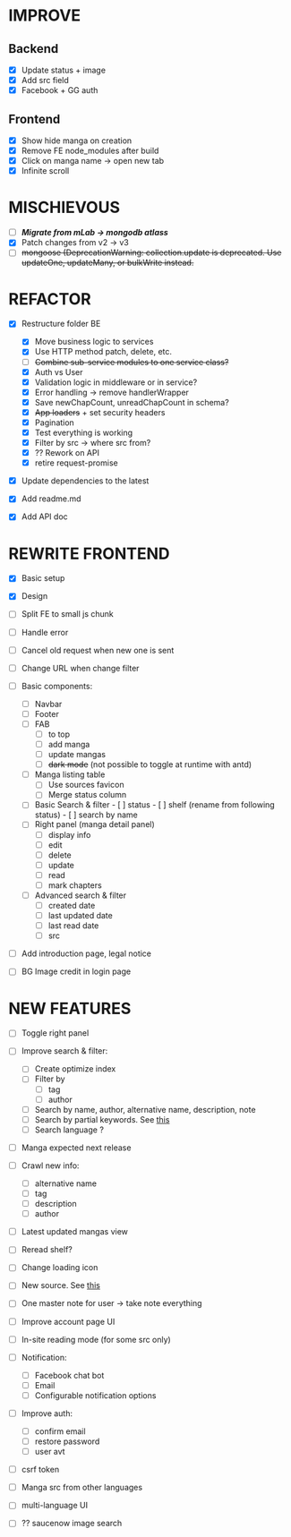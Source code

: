 # IMPROVE

## Backend
- [x] Update status + image
- [x] Add src field
- [x] Facebook + GG auth

## Frontend
- [x] Show hide manga on creation
- [x] Remove FE node_modules after build
- [x] Click on manga name -> open new tab
- [x] Infinite scroll

# MISCHIEVOUS

- [ ] ***Migrate from mLab -> mongodb atlass***
- [x] Patch changes from v2 -> v3
- [ ] ~~mongoose (DeprecationWarning: collection.update is deprecated. Use updateOne, updateMany, or bulkWrite instead.~~

# REFACTOR

- [x] Restructure folder BE
    - [x] Move business logic to services
    - [x] Use HTTP method patch, delete, etc.
    - [ ] ~~Combine sub-service modules to one service class?~~
    - [x] Auth vs User
    - [x] Validation logic in middleware or in service?
    - [x] Error handling -> remove handlerWrapper
    - [x] Save newChapCount, unreadChapCount in schema?
    - [x] ~~App loaders~~ + set security headers
    - [x] Pagination 
    - [x] Test everything is working
    - [x] Filter by src -> where src from?  
    - [x] ?? Rework on API
    - [x] retire request-promise

- [x] Update dependencies to the latest

- [x] Add readme.md

- [x] Add API doc

# REWRITE FRONTEND

- [x] Basic setup
- [x] Design

- [ ] Split FE to small js chunk 
- [ ] Handle error
- [ ] Cancel old request when new one is sent
- [ ] Change URL when change filter

- [ ] Basic components:
    - [ ] Navbar
    - [ ] Footer
    - [ ] FAB
        - [ ] to top
        - [ ] add manga
        - [ ] update mangas
        - [ ] ~~dark mode~~ (not possible to toggle at runtime with antd)
    - [ ] Manga listing table
        - [ ] Use sources favicon
        - [ ] Merge status column
    - [ ] Basic Search & filter
            - [ ] status
            - [ ] shelf (rename from following status)
            - [ ] search by name
    - [ ] Right panel (manga detail panel)
        - [ ] display info
        - [ ] edit
        - [ ] delete
        - [ ] update
        - [ ] read
        - [ ] mark chapters
    - [ ] Advanced search & filter
        - [ ] created date
        - [ ] last updated date
        - [ ] last read date
        - [ ] src
        
- [ ] Add introduction page, legal notice 

- [ ] BG Image credit in login page 

# NEW FEATURES

- [ ] Toggle right panel

- [ ] Improve search & filter:
    - [ ] Create optimize index
    - [ ] Filter by
        - [ ] tag
        - [ ] author
    - [ ] Search by name, author, alternative name, description, note
    - [ ] Search by partial keywords. See [this](https://stackoverflow.com/a/54318581/7342188)
    - [ ] Search language ?

- [ ] Manga expected next release

- [ ] Crawl new info:
    - [ ] alternative name
    - [ ] tag
    - [ ] description
    - [ ] author

- [ ] Latest updated mangas view

- [ ] Reread shelf?

- [ ] Change loading icon

- [ ] New source. See [this](https://www.epubor.com/free-manga-sites-to-read-manga-online-for-free.html)

- [ ] One master note for user -> take note everything

- [ ] Improve account page UI

- [ ] In-site reading mode (for some src only)

- [ ] Notification:
    - [ ] Facebook chat bot
    - [ ] Email
    - [ ] Configurable notification options

- [ ] Improve auth:
    - [ ] confirm email
    - [ ] restore password
    - [ ] user avt

- [ ] csrf token

- [ ] Manga src from other languages

- [ ] multi-language UI

- [ ] ?? saucenow image search